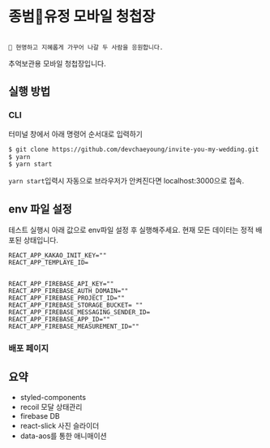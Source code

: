 # 종범💛유정 모바일 청첩장

```

💐 현명하고 지혜롭게 가꾸어 나갈 두 사람을 응원합니다.

```

추억보관용 모바일 청첩장입니다.

## 실행 방법

### CLI

터미널 창에서 아래 명령어 순서대로 입력하기

```bash
$ git clone https://github.com/devchaeyoung/invite-you-my-wedding.git
$ yarn
$ yarn start
```

`yarn start`입력시 자동으로 브라우저가 안켜진다면 localhost:3000으로 접속.

## env 파일 설정

테스트 실행시 아래 값으로 env파일 설정 후 실행해주세요.
현재 모든 데이터는 정적 배포된 상태입니다.

```env
REACT_APP_KAKAO_INIT_KEY=""
REACT_APP_TEMPLAYE_ID=


REACT_APP_FIREBASE_API_KEY=""
REACT_APP_FIREBASE_AUTH_DOMAIN=""
REACT_APP_FIREBASE_PROJECT_ID=""
REACT_APP_FIREBASE_STORAGE_BUCKET= ""
REACT_APP_FIREBASE_MESSAGING_SENDER_ID=
REACT_APP_FIREBASE_APP_ID=""
REACT_APP_FIREBASE_MEASUREMENT_ID=""

```

### 배포 페이지

## 요약

- styled-components
- recoil 모달 상태관리
- firebase DB
- react-slick 사진 슬라이더
- data-aos를 통한 애니매이션
